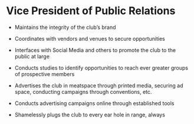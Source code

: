 # Vice President of Public Relations

* Maintains the integrity of the club’s brand 

* Coordinates with vendors and venues to secure opportunities 

* Interfaces with Social Media and others to promote the club to the public at large 

* Conducts studies to identify opportunities to reach ever greater groups of prospective members 

* Advertises the club in meatspace through printed media, securing ad space, conducting campaigns through conventions, etc. 

* Conducts advertising campaigns online through established tools 

* Shamelessly plugs the club to every ear hole in range, always 